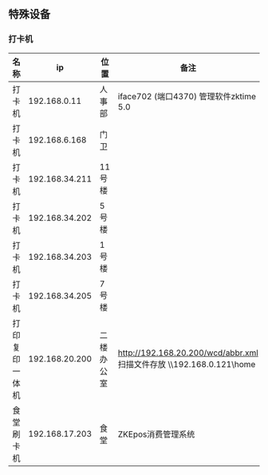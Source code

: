  



## 特殊设备

### 打卡机

 

| 名称           | ip             | 位置       | 备注                                                         |
| -------------- | -------------- | ---------- | ------------------------------------------------------------ |
| 打卡机         | 192.168.0.11   | 人事部     | iface702  (端口4370)  管理软件zktime 5.0                     |
| 打卡机         | 192.168.6.168  | 门卫       |                                                              |
| 打卡机         | 192.168.34.211 | 11号楼     |                                                              |
| 打卡机         | 192.168.34.202 | 5号楼      |                                                              |
| 打卡机         | 192.168.34.203 | 1号楼      |                                                              |
| 打卡机         | 192.168.34.205 | 7号楼      |                                                              |
| 打印复印一体机 | 192.168.20.200 | 二楼办公室 | http://192.168.20.200/wcd/abbr.xml<br />扫描文件存放 \\\\192.168.0.121\home |
| 食堂刷卡机     | 192.168.17.203 | 食堂       | ZKEpos消费管理系统                                           |







